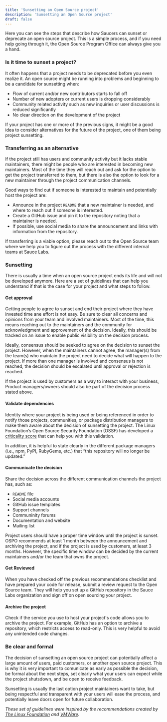 ```yaml
---
title: 'Sunsetting an Open Source project'
description: 'Sunsetting an Open Source project'
draft: false
---
```


Here you can see the steps that describe how Saucers can sunset or deprecate an open source project. This is a simple process,
and if you need help going through it, the Open Source Program Office can always give you a hand.

### Is it time to sunset a project?

It often happens that a project needs to be deprecated before you even realize it. An open source might be running into
problems and beginning to be a candidate for sunsetting when:

-   Flow of current and/or new contributors starts to fall off
-   Number of new adopters or current users is dropping considerably
-   Community related activity such as new inquiries or user discussions is reduced significantly
-   No clear direction on the development of the project

If your project has one or more of the previous signs, it might be a good idea to consider alternatives for the future
of the project, one of them being project sunsetting.

### Transferring as an alternative

If the project still has users and community activity but it lacks stable maintainers, there might be people who are
interested in becoming new maintainers. Most of the time they will reach out and ask for the option to get the project
transferred to them, but there is also the option to look for a new maintainer through the project communication channels.

Good ways to find out if someone is interested to maintain and potentially host the project are:

-   Announce in the project `README` that a new maintainer is needed, and where to reach out if someone is interested.
-   Create a GitHub issue and pin it to the repository noting that a maintainer is needed.
-   If possible, use social media to share the announcement and links with information from the repository.

If transferring is a viable option, please reach out to the Open Source team where we help you to figure out the process
with the different internal teams at Sauce Labs.

### Sunsetting

There is usually a time when an open source project ends its life and will not be developed anymore. Here are a
set of guidelines that can help you understand if that is the case for your project and what steps to follow.

#### Get approval

Getting people to agree to sunset and end their project where they have invested time ane effort is not easy. Be sure
to clear all concerns and opinions from your team and involved maintainers. Most of the time, this means reaching out
to the maintainers and the community for acknowledgment and approvement of the decision. Ideally, this should be tracked
on an issue to enable public visibility on the decision process.

Ideally, consensus should be seeked to agree on the decision to sunset the project. However, when the maintainers cannot
agree, the manager(s) from the team(s) who maintain the project need to decide what will happen to the project. If more
than one manager is involved and consensus is not reached, the decision should be escalated until approval or rejection
is reached.

If the project is used by customers as a way to interact with your business, Product managers/owners should also be part
of the decision process stated above.

#### Validate dependencies

Identity where your project is being used or being referenced in order to notify those projects, communities, or package
distribution managers to make them aware about the decision of sunsetting the project. The Linux Foundation’s Open Source
Security Foundation (OSSF) has developed a [criticality score](https://github.com/ossf/criticality_score) that can help you
with this validation.

In addition, it is helpful to state clearly in the different package managers (i.e., npm, PyPI, RubyGems, etc.) that
“this repository will no longer be updated.”

#### Communicate the decision

Share the decision across the different communication channels the project has, such as:

-   `README` file
-   Social media accounts
-   GitHub issue templates
-   Support channels
-   Communinity forums
-   Documentation and website
-   Mailing list

Project users should have a proper time window until the project is sunset. OSPO recommends
at least 1 month between the announcement and archiving the project, and if the project is
used by customers, at least 3 months. However, the specific time window can be decided by
the current maintainers and/or the team that owns the project.

#### Get Reviewed

When you have checked off the previous recommendations checklist and have prepared your code for release, submit a review request to the Open Source team. They will help you set up a GitHub repository in the Sauce Labs organization and sign off on open sourcing your project.

#### Archive the project

Check if the service you use to host your project's code allows you to archive the project. For example, GitHub has an option to archive a repository,
which restricts access to read-only. This is very helpful to avoid any unintended code changes.

### Be clear and formal

The decision of sunsetting an open source project can potentially affect a large amount of users, paid customers, or another
open source project. This is why it is very important to comunicate as early as possible the decision, be formal about the next
steps, set clearly what your users can expect while the project shutsdown, and be open to receive feedback.

Sunsetting is usually the last option project maintainers want to take, but being respectful and transparent with your users
will ease the process, and potentially leave doors open for future collaboration.

_These set of guidelines were inspired by the recommendations created by
[The Linux Foundation](https://www.linuxfoundation.org/resources/open-source-guides/winding-down-an-open-source-project) and
[VMWare](https://blogs.vmware.com/opensource/2022/09/29/when-and-how-to-deprecate-an-open-source-project/)._
